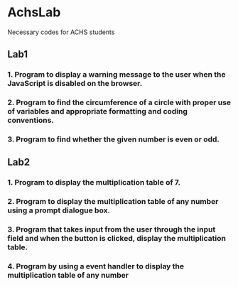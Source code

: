 # AchsLab
Necessary codes for ACHS students

## Lab1
### 1. Program to display a warning message to the user when the JavaScript is disabled on the browser.

### 2. Program to find the circumference of a circle with proper use of variables and appropriate formatting and coding conventions.

### 3. Program to find whether the given number is even or odd.

## Lab2

### 1. Program to display the multiplication table of 7.

### 2. Program to display the multiplication table of any number using a prompt dialogue box.

### 3. Program that takes input from the user through the input field and when the button is clicked, display the multiplication table. 

### 4. Program by using a event handler to display the multiplication table of any number
